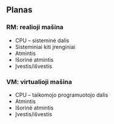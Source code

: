 ## Planas

### RM: realioji mašina
 * CPU – sisteminė dalis
 * Sisteminiai kiti įrenginiai
 * Atmintis
 * Išorinė atmintis
 * Įvestis/išvestis

### VM: virtualioji mašina
 * CPU – taikomojo programuotojo dalis
 * Atmintis
 * Išorinė atmintis
 * Įvestis/išvestis
